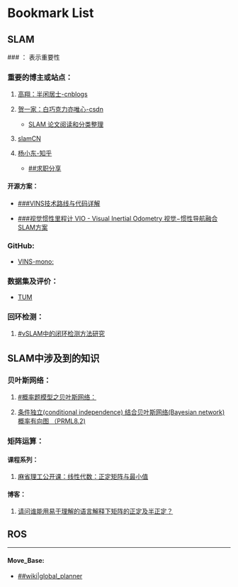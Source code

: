 # Bookmark List

## SLAM

\### ： 表示重要性

### 重要的博主或站点：



1. [高翔：半闲居士-cnblogs](https://www.cnblogs.com/gaoxiang12/tag/视觉SLAM/)

2. [贺一家：白巧克力亦唯心-csdn](https://blog.csdn.net/heyijia0327)
   * [SLAM 论文阅读和分类整理](https://blog.csdn.net/heyijia0327/article/details/82855443)

3. [slamCN](http://www.slamcn.org/index.php/首页)

4. [杨小东-知乎](https://zhuanlan.zhihu.com/slamTech)
   * [##求职分享](https://zhuanlan.zhihu.com/p/68858564)

#### 开源方案：

* [###VINS技术路线与代码详解](https://blog.csdn.net/wangshuailpp/article/details/78461171)

* [###视觉惯性里程计 VIO - Visual Inertial Odometry 视觉−惯性导航融合SLAM方案](https://github.com/Ewenwan/MVision/tree/master/vSLAM/VIO)





### GitHub:

* [VINS-mono:](https://github.com/HKUST-Aerial-Robotics/VINS-Mono)



### 数据集及评价：

* [TUM](https://vision.in.tum.de/data/datasets/rgbd-dataset/file_formats)







### 回环检测：

1. [#vSLAM中的闭环检测方法研究](http://blog.leanote.com/post/gaunthan/vSLAM中的回环检测方法研究)





## SLAM中涉及到的知识

### 贝叶斯网络：

1. [#概率题模型之贝叶斯网络：]( https://zhuanlan.zhihu.com/p/30139208)

2. [条件独立(conditional independence) 结合贝叶斯网络(Bayesian network) 概率有向图 （PRML8.2)](https://blog.csdn.net/u011467621/article/details/47971895)









### 矩阵运算：

#### 课程系列：

1. [麻省理工公开课：线性代数：正定矩阵与最小值]([http://open.163.com/movie/2010/11/3/P/M6V0BQC4M_M6V2B5J3P.html](http://open.163.com/movie/2010/11/3/P/M6V0BQC4M_M6V2B5J3P.html))

#### 博客：

1. [请问谁能用易于理解的语言解释下矩阵的正定及半正定？](https://www.zhihu.com/question/22098422)

   









## ROS

---



#### Move_Base:

* [##wiki|global_planner]([http://wiki.ros.org/global_planner](http://wiki.ros.org/global_planner))


